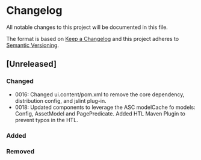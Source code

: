 # Changelog
All notable changes to this project will be documented in this file.

The format is based on [Keep a Changelog](http://keepachangelog.com/en/1.0.0/)
and this project adheres to [Semantic Versioning](http://semver.org/spec/v2.0.0.html).

## [Unreleased]

### Changed

- 0016: Changed ui.content/pom.xml to remove the core dependency, distribution config, and jslint plug-in.  
- 0018: Updated components to leverage the ASC modelCache fo models: Config, AssetModel and PagePredicate. Added HTL Maven Plugin to prevent typos in the HTL.

### Added
### Removed




